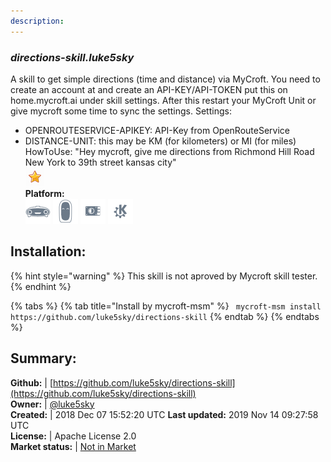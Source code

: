 ```yaml
---
description: 
---
```


### _directions-skill.luke5sky_  
A skill to get simple directions (time and distance) via MyCroft.
You need to create an account at  and create an API-KEY/API-TOKEN put this on home.mycroft.ai under skill settings.
After this restart your MyCroft Unit or give mycroft some time to sync the settings.
Settings:
- OPENROUTESERVICE-APIKEY: API-Key from OpenRouteService
- DISTANCE-UNIT: this may be KM (for kilometers) or MI (for miles)
HowToUse:
"Hey mycroft, give me directions from Richmond Hill Road New York to 39th street kansas city"  
![](../.gitbook/assets/star.png)  
**Platform:**  
 ![Mark I](../.gitbook/assets/mark-1-icon.png)  ![Mark II](../.gitbook/assets/mark-2-icon.png)  ![Picroft](../.gitbook/assets/picroft-icon.png)  ![plasmoid](../.gitbook/assets/kde.png)   
## Installation:  
{% hint style="warning" %}
This skill is not aproved by Mycroft skill tester.
{% endhint %}
    
{% tabs %}
{% tab title="Install by mycroft-msm" %}
``` mycroft-msm install https://github.com/luke5sky/directions-skill```
{% endtab %}
  {% endtabs %}
    
## Summary:  
**Github:** | [https://github.com/luke5sky/directions-skill](https://github.com/luke5sky/directions-skill)  
**Owner:** | [@luke5sky](https://github.com/luke5sky)  
**Created:** | 2018 Dec 07 15:52:20 UTC  **Last updated:** 2019 Nov 14 09:27:58 UTC  
**License:** | Apache License 2.0  
**Market status:** | [Not in Market](https://market.mycroft.ai/skill/)  
